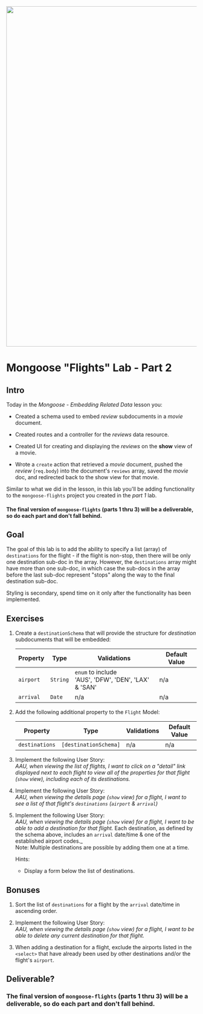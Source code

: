 
<img src="https://i.imgur.com/Y74xxoD.jpg" width="900">

# Mongoose "Flights" Lab - Part 2

## Intro

Today in the _Mongoose - Embedding Related Data_ lesson you:

- Created a schema used to embed _review_ subdocuments in a _movie_ document.

- Created routes and a controller for the _reviews_ data resource.

- Created UI for creating and displaying the _reviews_ on the **show** view of a movie.

- Wrote a `create` action that retrieved a _movie_ document, pushed the _review_ (`req.body`) into the document's `reviews` array, saved the _movie_ doc, and redirected back to the show view for that movie.

Similar to what we did in the lesson, in this lab you'll be adding functionality to the `mongoose-flights` project you created in the _part 1_ lab.

#### The final version of `mongoose-flights` (parts 1 thru 3) will be a deliverable, so do each part and don't fall behind.

## Goal

The goal of this lab is to add the ability to specify a list (array) of `destinations` for the flight - if the flight is non-stop, then there will be only one destination sub-doc in the array.  However, the `destinations` array might have more than one sub-doc, in which case the sub-docs in the array before the last sub-doc represent "stops" along the way to the final destination sub-doc.

Styling is secondary, spend time on it only after the functionality has been implemented.

## Exercises

1. Create a `destinationSchema` that will provide the structure for _destination_ subdocuments that will be embedded:

	| Property | Type | Validations | Default Value |
	|---|---|---|---|
	| `airport`| `String`| `enum` to include<br>'AUS', 'DFW', 'DEN', 'LAX' & 'SAN' | n/a |
	| `arrival`| `Date`| n/a | n/a | 

2. Add the following additional property to the `Flight` Model:

	| Property | Type | Validations | Default Value |
	|---|---|---|---| 
	| `destinations`| `[destinationSchema]`| n/a | n/a | 

3. Implement the following User Story:<br>_AAU, when viewing the list of flights, I want to click on a "detail" link displayed next to each flight to view all of the properties for that flight (`show` view), including each of its destinations._

4. Implement the following User Story:<br>_AAU, when viewing the details page (`show` view) for a flight, I want to see a list of that flight's `destinations` (`airport` & `arrival`)_

5. Implement the following User Story:<br>_AAU, when viewing the details page (`show` view) for a flight, I want to be able to add a destination for that flight._  Each destination, as defined by the schema above, includes an `arrival` date/time & one of the established airport codes._<br>Note: Multiple destinations are possible by adding them one at a time.

	Hints:
	- Display a form below the list of destinations.


## Bonuses

1. Sort the list of `destinations` for a flight by the `arrival` date/time in ascending order.

2. Implement the following User Story:<br>_AAU, when viewing the details page (`show` view) for a flight, I want to be able to delete any current destination for that flight._

3. When adding a destination for a flight, exclude the airports listed in the `<select>` that have already been used by other destinations and/or the flight's `airport`.

## Deliverable?

### The final version of `mongoose-flights` (parts 1 thru 3) will be a deliverable, so do each part and don't fall behind.